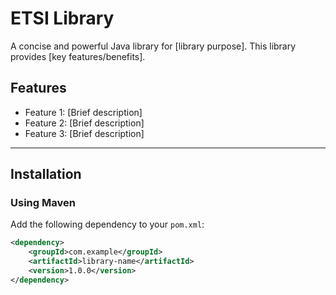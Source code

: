 # ETSI Library

A concise and powerful Java library for [library purpose]. This library provides [key features/benefits]. 

## Features

- Feature 1: [Brief description]
- Feature 2: [Brief description]
- Feature 3: [Brief description]

---

## Installation

### Using Maven
Add the following dependency to your `pom.xml`:
```xml
<dependency>
    <groupId>com.example</groupId>
    <artifactId>library-name</artifactId>
    <version>1.0.0</version>
</dependency>
